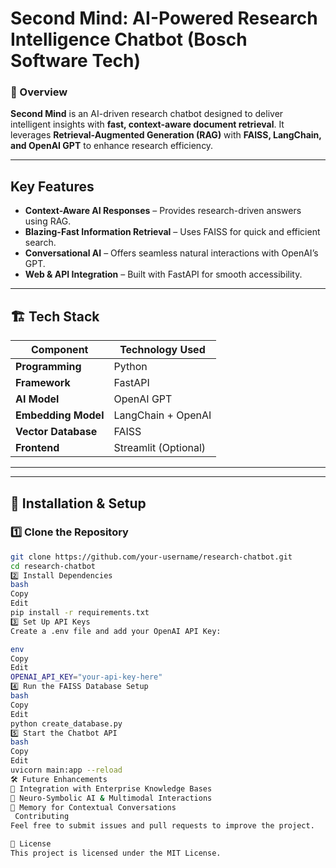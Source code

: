 # **Second Mind: AI-Powered Research Intelligence Chatbot (Bosch Software Tech)**  

### 📌 Overview  
**Second Mind** is an AI-driven research chatbot designed to deliver intelligent insights with **fast, context-aware document retrieval**. It leverages **Retrieval-Augmented Generation (RAG)** with **FAISS, LangChain, and OpenAI GPT** to enhance research efficiency.  

---

##  Key Features  
- **Context-Aware AI Responses** – Provides research-driven answers using RAG.  
- **Blazing-Fast Information Retrieval** – Uses FAISS for quick and efficient search.  
- **Conversational AI** – Offers seamless natural interactions with OpenAI’s GPT.  
- **Web & API Integration** – Built with FastAPI for smooth accessibility.  

---

## 🏗 Tech Stack  

| Component          | Technology Used              |
|-------------------|----------------------------|
| **Programming**   | Python                     |
| **Framework**     | FastAPI                     |
| **AI Model**      | OpenAI GPT                  |
| **Embedding Model** | LangChain + OpenAI         |
| **Vector Database** | FAISS                      |
| **Frontend**      | Streamlit (Optional)        |

---


---

## 🔧 Installation & Setup  

### 1️⃣ Clone the Repository  
```bash
git clone https://github.com/your-username/research-chatbot.git  
cd research-chatbot
2️⃣ Install Dependencies
bash
Copy
Edit
pip install -r requirements.txt  
3️⃣ Set Up API Keys
Create a .env file and add your OpenAI API Key:

env
Copy
Edit
OPENAI_API_KEY="your-api-key-here"
4️⃣ Run the FAISS Database Setup
bash
Copy
Edit
python create_database.py  
5️⃣ Start the Chatbot API
bash
Copy
Edit
uvicorn main:app --reload
🛠️ Future Enhancements
🔹 Integration with Enterprise Knowledge Bases
🔹 Neuro-Symbolic AI & Multimodal Interactions
🔹 Memory for Contextual Conversations
 Contributing
Feel free to submit issues and pull requests to improve the project.

📜 License
This project is licensed under the MIT License.



